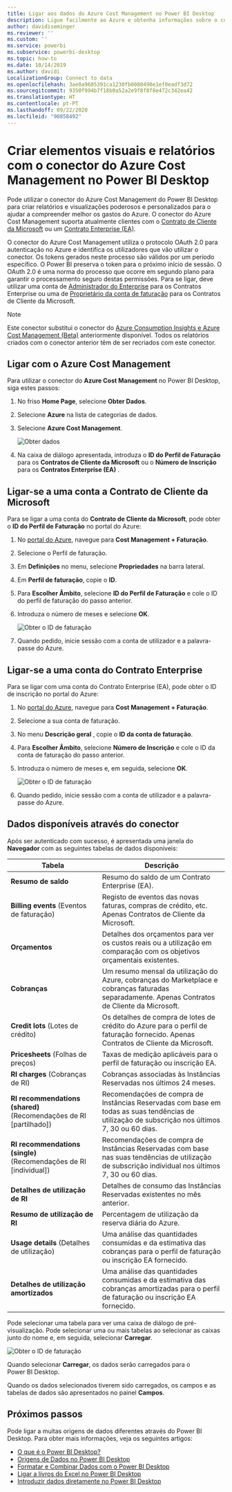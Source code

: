 ```yaml
---
title: Ligar aos dados do Azure Cost Management no Power BI Desktop
description: Ligue facilmente ao Azure e obtenha informações sobre o custo e a utilização do Azure com o Power BI Desktop
author: davidiseminger
ms.reviewer: ''
ms.custom: ''
ms.service: powerbi
ms.subservice: powerbi-desktop
ms.topic: how-to
ms.date: 10/14/2019
ms.author: davidi
LocalizationGroup: Connect to data
ms.openlocfilehash: 3ae0a9605391ca1230fb0080490e1ef0eadf3d72
ms.sourcegitcommit: 9350f994b7f18b0a52a2e9f8f8f8e472c342ea42
ms.translationtype: HT
ms.contentlocale: pt-PT
ms.lasthandoff: 09/22/2020
ms.locfileid: "90858492"
---
```

# <a name="create-visuals-and-reports-with-the-azure-cost-management-connector-in-power-bi-desktop"></a>Criar elementos visuais e relatórios com o conector do Azure Cost Management no Power BI Desktop

Pode utilizar o conector do Azure Cost Management do Power BI Desktop para criar relatórios e visualizações poderosos e personalizados para o ajudar a compreender melhor os gastos do Azure. O conector do Azure Cost Management suporta atualmente clientes com o [Contrato de Cliente da Microsoft](https://azure.microsoft.com/pricing/purchase-options/microsoft-customer-agreement/) ou um [Contrato Enterprise (EA)](https://azure.microsoft.com/pricing/enterprise-agreement/).  

O conector do Azure Cost Management utiliza o protocolo OAuth 2.0 para autenticação no Azure e identifica os utilizadores que vão utilizar o conector. Os tokens gerados neste processo são válidos por um período específico. O Power BI preserva o token para o próximo início de sessão. O OAuth 2.0 é uma norma do processo que ocorre em segundo plano para garantir o processamento seguro destas permissões. Para se ligar, deve utilizar uma conta de [Administrador do Enterprise](/azure/billing/billing-understand-ea-roles) para os Contratos Enterprise ou uma de [Proprietário da conta de faturação](/azure/billing/billing-understand-mca-roles) para os Contratos de Cliente da Microsoft. 

> [!NOTE]
> Este conector substitui o conector do [Azure Consumption Insights e Azure Cost Management (Beta)](desktop-connect-azure-consumption-insights.md) anteriormente disponível. Todos os relatórios criados com o conector anterior têm de ser recriados com este conector.

## <a name="connect-using-azure-cost-management"></a>Ligar com o Azure Cost Management

Para utilizar o conector do **Azure Cost Management** no Power BI Desktop, siga estes passos:

1.  No friso **Home Page**, selecione **Obter Dados**.
2.  Selecione **Azure**  na lista de categorias de dados.
3.  Selecione **Azure Cost Management**.

    ![Obter dados](media/desktop-connect-azure-cost-management/azure-cost-management-00b.png)

4. Na caixa de diálogo apresentada, introduza o **ID do Perfil de Faturação** para os **Contratos de Cliente da Microsoft** ou o **Número de Inscrição** para os **Contratos Enterprise (EA)** . 


## <a name="connect-to-a-microsoft-customer-agreement-account"></a>Ligar-se a uma conta a Contrato de Cliente da Microsoft 

Para se ligar a uma conta do **Contrato de Cliente da Microsoft**, pode obter o **ID do Perfil de Faturação** no portal do Azure:

1.  No [portal do Azure](https://portal.azure.com/), navegue para **Cost Management + Faturação**.
2.  Selecione o Perfil de faturação. 
3.  Em **Definições** no menu, selecione **Propriedades** na barra lateral.
4.  Em **Perfil de faturação**, copie o **ID**. 
5.  Para **Escolher Âmbito**, selecione **ID do Perfil de Faturação** e cole o ID do perfil de faturação do passo anterior. 
6.  Introduza o número de meses e selecione **OK**.

    ![Obter o ID de faturação](media/desktop-connect-azure-cost-management/azure-cost-management-01a.png)

7.  Quando pedido, inicie sessão com a conta de utilizador e a palavra-passe do Azure. 


## <a name="connect-to-an-enterprise-agreement-account"></a>Ligar-se a uma conta do Contrato Enterprise

Para se ligar com uma conta do Contrato Enterprise (EA), pode obter o ID de inscrição no portal do Azure:

1.  No [portal do Azure](https://portal.azure.com/), navegue para **Cost Management + Faturação**.
2.  Selecione a sua conta de faturação.
3.  No menu **Descrição geral** , copie o **ID da conta de faturação**.
4.  Para **Escolher Âmbito**, selecione **Número de Inscrição** e cole o ID da conta de faturação do passo anterior. 
5.  Introduza o número de meses e, em seguida, selecione **OK**.

    ![Obter o ID de faturação](media/desktop-connect-azure-cost-management/azure-cost-management-01b.png)

6.  Quando pedido, inicie sessão com a conta de utilizador e a palavra-passe do Azure. 

## <a name="data-available-through-the-connector"></a>Dados disponíveis através do conector

Após ser autenticado com sucesso, é apresentada uma janela do **Navegador** com as seguintes tabelas de dados disponíveis:



| **Tabela** | **Descrição** |
| --- | --- |
| **Resumo de saldo** | Resumo do saldo de um Contrato Enterprise (EA). |
| **Billing events** (Eventos de faturação) | Registo de eventos das novas faturas, compras de crédito, etc. Apenas Contratos de Cliente da Microsoft. |
| **Orçamentos** | Detalhes dos orçamentos para ver os custos reais ou a utilização em comparação com os objetivos orçamentais existentes. |
| **Cobranças** | Um resumo mensal da utilização do Azure, cobranças do Marketplace e cobranças faturadas separadamente. Apenas Contratos de Cliente da Microsoft. |
| **Credit lots** (Lotes de crédito) | Os detalhes de compra de lotes de crédito do Azure para o perfil de faturação fornecido. Apenas Contratos de Cliente da Microsoft. |
| **Pricesheets** (Folhas de preços) | Taxas de medição aplicáveis para o perfil de faturação ou inscrição EA. |
| **RI charges** (Cobranças de RI) | Cobranças associadas às Instâncias Reservadas nos últimos 24 meses. |
| **RI recommendations (shared)** (Recomendações de RI [partilhado]) | Recomendações de compra de Instâncias Reservadas com base em todas as suas tendências de utilização de subscrição nos últimos 7, 30 ou 60 dias. |
| **RI recommendations (single)** (Recomendações de RI [individual]) | Recomendações de compra de Instâncias Reservadas com base nas suas tendências de utilização de subscrição individual nos últimos 7, 30 ou 60 dias. |
| **Detalhes de utilização de RI** | Detalhes de consumo das Instâncias Reservadas existentes no mês anterior. |
| **Resumo de utilização de RI** | Percentagem de utilização da reserva diária do Azure. |
| **Usage details** (Detalhes de utilização) | Uma análise das quantidades consumidas e da estimativa das cobranças para o perfil de faturação ou inscrição EA fornecido. |
| **Detalhes de utilização amortizados** | Uma análise das quantidades consumidas e da estimativa das cobranças amortizadas para o perfil de faturação ou inscrição EA fornecido. |

Pode selecionar uma tabela para ver uma caixa de diálogo de pré-visualização. Pode selecionar uma ou mais tabelas ao selecionar as caixas junto do nome e, em seguida, selecionar **Carregar**.

![Obter o ID de faturação](media/desktop-connect-azure-cost-management/azure-cost-management-01c.png)

Quando selecionar **Carregar**, os dados serão carregados para o Power BI Desktop. 

Quando os dados selecionados tiverem sido carregados, os campos e as tabelas de dados são apresentados no painel **Campos**.


## <a name="next-steps"></a>Próximos passos

Pode ligar a muitas origens de dados diferentes através do Power BI Desktop. Para obter mais informações, veja os seguintes artigos:

* [O que é o Power BI Desktop?](../fundamentals/desktop-what-is-desktop.md)
* [Origens de Dados no Power BI Desktop](desktop-data-sources.md)
* [Formatar e Combinar Dados com o Power BI Desktop](desktop-shape-and-combine-data.md)
* [Ligar a livros do Excel no Power BI Desktop](desktop-connect-excel.md)   
* [Introduzir dados diretamente no Power BI Desktop](desktop-enter-data-directly-into-desktop.md)